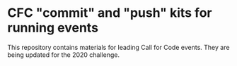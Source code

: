 # CFC "commit" and "push" kits for running events

This repository contains materials for leading Call for Code events. They are being updated for the 2020 challenge.
